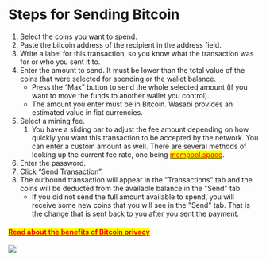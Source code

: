 # Steps for Sending Bitcoin

1. Select the coins you want to spend.
2. Paste the bitcoin address of the recipient in the address field.
3. Write a label for this transaction, so you know what the transaction was for or who you sent it to.
4. Enter the amount to send. It must be lower than the total value of the coins that were selected for spending or the wallet balance.
   * Press the “Max” button to send the whole selected amount (if you want to move the funds to another wallet you control).&#x20;
   * The amount you enter must be in Bitcoin. Wasabi provides an estimated value in fiat currencies.
5. Select a mining fee.
   1. You have a sliding bar to adjust the fee amount depending on how quickly you want this transaction to be accepted by the network. You can enter a custom amount as well. There are several methods of looking up the current fee rate, one being <mark style="color:red;"></mark> [<mark style="color:red;">mempool.space</mark>](http://mempool.space).
6. Enter the password.
7. Click “Send Transaction”.
8. The outbound transaction will appear in the "Transactions" tab and the coins will be deducted from the available balance in the "Send" tab.
   * If you did not send the full amount available to spend, you will receive some new coins that you will see in the "Send" tab. That is the change that is sent back to you after you sent the payment.

#### <mark style="color:red;"></mark>[<mark style="color:red;">Read about the benefits of Bitcoin privacy</mark>](https://medium.com/bull-bitcoin/the-benefits-of-privacy-f728d5215308)<mark style="color:red;"></mark>

![](<../.gitbook/assets/Wasabi send.gif>)
